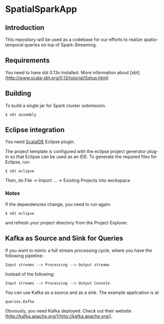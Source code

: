 SpatialSparkApp
===============

## Introduction

This repository will be used as a codebase for our efforts to realize spatio-temporal queries on top of Spark-Streaming. 

## Requirements
You need to have sbt 0.13x installed. More information about [sbt] (http://www.scala-sbt.org/0.13/tutorial/Setup.html) 

## Building 

To build a single jar for Spark cluster submission.

	$ sbt assembly

## Eclipse integration

You need [ScalaIDE](http://scala-ide.org/) Eclipse plugin. 

The project template is configured with the eclipse project generator plug-in so that Eclipse can be used as an IDE. To generate the required files for Eclipse, run:

	$ sbt eclipse

Then, do 
	File -> Import ... -> Existing Projects into workspace 

### Notes

If the dependencies change, you need to run again:

	$ sbt eclipse 

and refresh your project directory from the Project Explorer.

## Kafka as Source and Sink for Queries

If you want to mimic a full stream processing cycle, where you have the following pipleline:

	Input streams --> Processing --> Output streams 

Instead of the following:

	Input streams --> Processing --> Output Console 

You can use Kafka as a source and as a sink. The example application is at 
	
	queries.Kafka

Obviously, you need Kafka deployed. Check out their website [http://kafka.apache.org/](http://kafka.apache.org/). 

